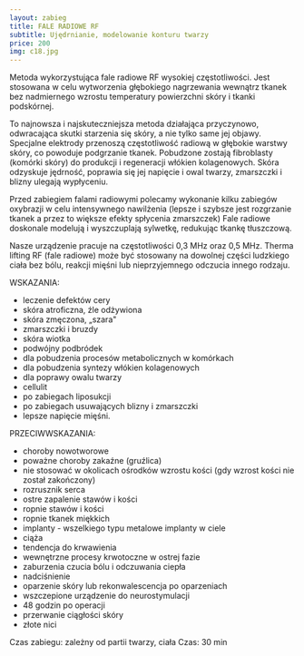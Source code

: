 ```yaml
---
layout: zabieg
title: FALE RADIOWE RF
subtitle: Ujędrnianie, modelowanie konturu twarzy
price: 200
img: c18.jpg
---
```

Metoda wykorzystująca fale radiowe RF wysokiej częstotliwości. Jest stosowana w celu wytworzenia głębokiego nagrzewania wewnątrz tkanek bez nadmiernego wzrostu temperatury powierzchni skóry i tkanki podskórnej.

To najnowsza i najskuteczniejsza metoda działająca przyczynowo, odwracająca skutki starzenia się skóry,
a nie tylko same jej objawy.
Specjalne elektrody przenoszą częstotliwość radiową w głębokie warstwy skóry, co powoduje podgrzanie tkanek.
Pobudzone zostają fibroblasty (komórki skóry) do produkcji i regeneracji włókien kolagenowych. Skóra odzyskuje jędrność,
poprawia się jej napięcie i owal twarzy, zmarszczki i blizny ulegają wypłyceniu.

Przed zabiegiem falami radiowymi polecamy wykonanie kilku zabiegów oxybrazji w celu intensywnego nawilżenia
(lepsze i szybsze jest rozgrzanie tkanek a przez to większe efekty spłycenia  zmarszczek)
Fale radiowe doskonale modelują i wyszczuplają sylwetkę, redukując tkankę tłuszczową.

Nasze urządzenie pracuje na częstotliwości 0,3 MHz oraz 0,5 MHz.
Therma lifting RF (fale radiowe) może być stosowany na dowolnej części ludzkiego ciała bez bólu, reakcji mięśni lub nieprzyjemnego odczucia innego rodzaju.

WSKAZANIA:

- leczenie defektów cery
- skóra atroficzna, źle odżywiona
- skóra zmęczona, „szara"
- zmarszczki i bruzdy
- skóra wiotka
- podwójny podbródek
- dla pobudzenia procesów metabolicznych w komórkach
- dla pobudzenia syntezy włókien kolagenowych
- dla poprawy owalu twarzy
- cellulit
- po zabiegach liposukcji
- po zabiegach usuwających blizny i zmarszczki
- lepsze napięcie mięśni.

PRZECIWWSKAZANIA:

- choroby nowotworowe
- poważne choroby zakaźne (gruźlica)
- nie stosować w okolicach ośrodków wzrostu kości (gdy wzrost kości nie został zakończony)
- rozrusznik serca
- ostre zapalenie stawów i kości
- ropnie stawów i kości
- ropnie tkanek miękkich
- implanty - wszelkiego typu metalowe implanty w ciele
- ciąża
- tendencja do krwawienia
- wewnętrzne procesy krwotoczne w ostrej fazie
- zaburzenia czucia bólu i odczuwania ciepła
- nadciśnienie
- oparzenie skóry lub rekonwalescencja po oparzeniach
- wszczepione urządzenie do neurostymulacji
- 48 godzin po operacji
- przerwanie ciągłości skóry
- złote nici
                                                                                    
Czas zabiegu: zależny od partii twarzy, ciała
Czas: 30 min                                             
